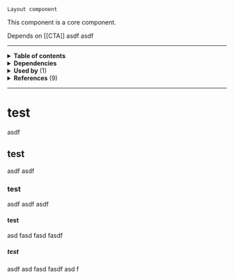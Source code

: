 `Layout component`

This component is a core component.

Depends on [[CTA]] asdf asdf

---

<!-- toc start -->

<details>
  <summary><strong>Table of contents</strong></summary><br />

- [test](#test)
- [test](#test)
- [test](#test)
  - [test](#test)
    - [test](#test)


<br />
</details>

<!-- toc end -->

<details>
  <summary><strong>Dependencies</strong></summary><br />

 - [[CTA]]
 - [[Layout]]
 - [[Link list]]
 - [[Markdown to HTML]]
 - [[Markdown to HTML]]

<br />
</details>

<!-- usedby start -->

<details>
  <summary><strong>Used by</strong> (1)</summary><br />

 - [[Link with icon]]


<br />
</details>

<!-- usedby end -->

<!-- backlinks start -->

<details>
  <summary><strong>References</strong> (9)</summary><br />


**[[CTA]]** (1)
- <a href="CTA#:~:text=the number of options for a specific pattern. Content block uses this">...the number of options for a specific pattern. ***Content block*** uses this</a>

**[[Home]]** (4)
- <a href="Home#:~:text=sem quis magna iaculis aliquet. Donec aliquam Content block risus vitae lorem feugiat, quis tempus est">...sem quis magna iaculis aliquet. Donec aliquam ***Content block*** risus vitae lorem feugiat, quis tempus est...</a>
- <a href="Home#:~:text=pulvinar sagittis, eros mi consequat velit, Content block aliquam pharetra ipsum risus consequat mi. Lorem">...pulvinar sagittis, eros mi consequat velit, ***Content block*** aliquam pharetra ipsum risus consequat mi. Lorem...</a>
- <a href="Home#:~:text=neque, imperdiet ut felis eget, pellentesque Content block rhoncus leo. Aliquam lacinia tellus erat, ornare">...neque, imperdiet ut felis eget, pellentesque ***Content block*** rhoncus leo. Aliquam lacinia tellus erat, ornare...</a>
- <a href="Home#:~:text=sem quis magna iaculis aliquet. Donec aliquam Content block risus vitae lorem feugiat, quis tempus est">...sem quis magna iaculis aliquet. Donec aliquam ***Content block*** risus vitae lorem feugiat, quis tempus est...</a>

**[[Link with icon]]** (1)
- <a href="Link-with-icon#:~:text=Content block">***Content block***</a>


<br />
</details>

<!-- backlinks end -->

---
 
 # test
 
  asdf
  
 ## test
 asdf asdf
 
 ### test
 asdf asdf asdf
 
 #### test
 asd fasd fasd fasdf 
 
 ##### test
 asdf asd fasd fasdf asd f
